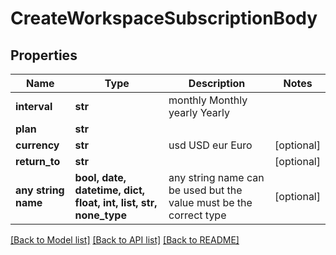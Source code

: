 # CreateWorkspaceSubscriptionBody


## Properties
Name | Type | Description | Notes
------------ | ------------- | ------------- | -------------
**interval** | **str** |  monthly Monthly yearly Yearly | 
**plan** | **str** |  | 
**currency** | **str** |  usd USD eur Euro | [optional] 
**return_to** | **str** |  | [optional] 
**any string name** | **bool, date, datetime, dict, float, int, list, str, none_type** | any string name can be used but the value must be the correct type | [optional]

[[Back to Model list]](../README.md#documentation-for-models) [[Back to API list]](../README.md#documentation-for-api-endpoints) [[Back to README]](../README.md)


